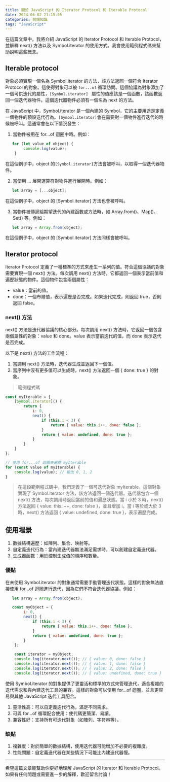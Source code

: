 ```yaml
---
title: 關於 JavaScript 的 Iterator Protocol 和 Iterable Protocol
date: 2024-06-02 21:15:05
categories: 前端知識
tags: "JavaScript"
---
```

在這篇文章中，我將介紹 JavaScript 的 Iterator Protocol 和 Iterable Protocol，並解釋 next() 方法以及 Symbol.iterator 的使用方式。我會使用範例程式碼來幫助說明這些概念。

## Iterable protocol

對象必須實現一個名為 Symbol.iterator 的方法，該方法返回一個符合 Iterator Protocol 的對象。這使得對象可以被 ``for...of`` 循環訪問。這個協議為對象添加了一個可供迭代的屬性，``[Symbol.iterator] `` 屬性的值應該是一個函數，該函數返回一個迭代器物件。這個迭代器物件必須有一個名為 next 的方法。

在 JavaScript 中，Symbol.iterator 是一個內建的 Symbol，它的主要用途是定義一個物件的預設迭代行為。``` [Symbol.iterator] ```會在需要對一個物件進行迭代的時候被呼叫。這通常會在以下情況發生：

1. 當物件被用在 for...of 迴圈中時。例如：
```JavaScript
   for (let value of object) {
        console.log(value);
    }
```

在這個例子中，object 的``` [Symbol.iterator] ```方法會被呼叫，以取得一個迭代器物件。

2. 當使用 ... 展開運算符對物件進行展開時。例如：
```JavaScript
   let array = [...object];
```
在這個例子中，object 的 [Symbol.iterator] 方法也會被呼叫。

3. 當物件被傳遞給期望迭代的內建函數或方法時，如 Array.from()、Map()、Set() 等。例如：
```JavaScript
   let array = Array.from(object);
```
在這個例子中，object 的 [Symbol.iterator] 方法同樣會被呼叫。


## Iterator protocol

Iterator Protocol 定義了一種標準的方式來產生一系列的值。符合這個協議的對象需要實現一個 next() 方法。每次調用 next() 方法時，它都返回一個表示當前值和遍歷狀態的物件。這個物件包含兩個屬性：

- value：當前的值。
- done：一個布爾值，表示遍歷是否完成。如果迭代完成，則返回 true，否則返回 false。

### next() 方法

next() 方法是迭代器協議的核心部分。每次調用 next() 方法時，它返回一個包含兩個屬性的對象：value 和 done。value 表示當前迭代的值，而 done 表示迭代是否完成。

以下是 next() 方法的工作流程：

1. 當調用 next() 方法時，迭代器生成並返回下一個值。
2. 當序列中沒有更多值可以生成時，next() 方法返回一個 { done: true } 的對象。

>  範例程式碼
```JavaScript
const myIterable = {
    [Symbol.iterator]() {
        return {
            i: 0,
            next() {
                if (this.i < 3) {
                    return { value: this.i++, done: false };
                }
                return { value: undefined, done: true };
            }
        }
    }
};

// 使用 for...of 迴圈來遍歷 myIterable
for (const value of myIterable) {
    console.log(value); // 輸出 0, 1, 2
}
```
> 在這段範例程式碼中，我們定義了一個可迭代對象 myIterable。這個對象實現了 Symbol.iterator 方法，該方法返回一個迭代器。迭代器包含一個 next() 方法，每次調用時返回當前的值和遍歷狀態。當 i 小於 3 時，next() 方法返回 { value: this.i++, done: false }，並且增加 i。當 i 等於或大於 3 時，next() 方法返回 { value: undefined, done: true }，表示遍歷完成。


## 使用場景

1. 數據結構遍歷：如陣列、集合、映射等。
2. 自定義迭代行為：當內建迭代器無法滿足需求時，可以創建自定義迭代器。
3. 生成器函數：用於控制生成值的順序和數量。

### 優點

在未使用 Symbol.iterator 的對象通常需要手動管理迭代狀態。這樣的對象無法直接使用 for...of 迴圈進行迭代，因為它們不符合迭代器協議。例如：
```JavaScript
   let array = Array.from(object);

   const myObject = {
        i: 0,
        next() {
            if (this.i < 3) {
                return { value: this.i++, done: false };
            }
            return { value: undefined, done: true };
        }
    };

    const iterator = myObject;
    console.log(iterator.next()); // { value: 0, done: false }
    console.log(iterator.next()); // { value: 1, done: false }
    console.log(iterator.next()); // { value: 2, done: false }
    console.log(iterator.next()); // { value: undefined, done: true }
```
使用 Symbol.iterator 的對象提供了更靈活和標準的方式來管理迭代，適合複雜的迭代需求和與內建迭代工具的兼容。這樣的對象可以使用 for...of 迴圈，並且更容易與其他 JavaScript 迭代工具配合。

1. 靈活性高：可以自定義迭代行為，滿足不同需求。
2. 可與 for...of 循環配合使用：使代碼更簡潔、易讀。
3. 兼容性好：支持所有可迭代對象（如陣列、字符串等）。

### 缺點

1. 複雜度：對於簡單的數據結構，使用迭代器可能增加不必要的複雜度。
2. 性能問題：自定義迭代器在某些情況下可能比內建迭代器慢。

---

希望這篇文章能幫助你更好地理解 JavaScript 的 Iterator 和 Iterable Protocol。如果有任何問題或需要進一步的解釋，歡迎留言討論！
